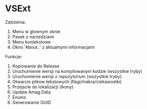 # VSExt

Zalozenia:
1. Menu w glownym oknie
2. Pasek z narzedziami
3. Menu kontekstowe
4. Okno 'About..' z aktualnymi informacjami

Funkcje:
1. Kopiowanie do Release
2. Uruchomienie wersji na kompilowanym kodzie (wszystkie tryby)
3. Uruchomienie wersji z repozytorium (wszystkie tryby)
4. Otwarcie plikow tekstowych (flagi/makra/ciekawostki)
5. Przejscie do lokalizacji (ikony)
6. Update Amag.Data
7. Enums
8. Generowanie GUID